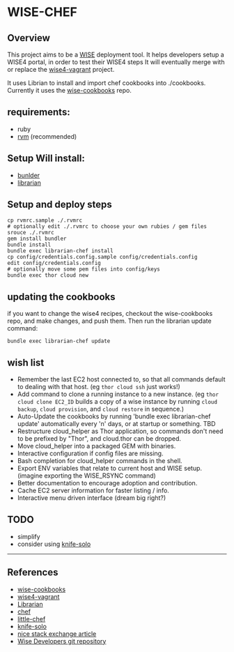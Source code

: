 
# WISE-CHEF #

## Overview ##

 This project aims to be a [WISE][WISE] deployment tool. It helps developers setup a WISE4 portal, in order to test their WISE4 steps It will eventually merge with or replace the [wise4-vagrant][wise4-vagrant] project.

It uses Librian to install and import chef cookbooks into ./cookbooks. Currently it uses the [wise-cookbooks][wise-cookbooks] repo.

## requirements: ##

* ruby
* [rvm][rvm] (recommended)

## Setup Will install: ##

* [bunlder][bundler]
* [librarian][librarian]


## Setup and deploy steps ##

    cp rvmrc.sample ./.rvmrc
    # optionally edit ./.rvmrc to choose your own rubies / gem files
    srouce ./.rvmrc
    gem install bundler
    bundle install
    bundle exec librarian-chef install
    cp config/credentials.config.sample config/credentials.config
    edit config/credentials.config
    # optionally move some pem files into config/keys
    bundle exec thor cloud new

## updating the cookbooks ##

if you want to change the wise4 recipes, checkout the wise-cookbooks repo, and make changes, and push them.  Then run the librarian update command:
    
    bundle exec librarian-chef update

## wish list ##

* Remember the last EC2 host connected to, so that all commands default to dealing with that host. (eg `thor cloud ssh` just works!)
* Add command to clone a running instance to a new instance. (eg `thor cloud clone EC2_ID` builds a copy of a wise instance by running `cloud backup`, `cloud provision`, and `cloud restore` in sequence.)
* Auto-Update the cookbooks by running 'bundle exec librarian-chef update' automatically every 'n' days, or at startup or something. TBD
* Restructure cloud_helper as Thor application, so commands don't need to be prefixed by "Thor", and cloud.thor can be dropped.
* Move cloud_helper into a packaged GEM with binaries.
* Interactive configuration if config files are missing.
* Bash completion for cloud_helper commands in the shell.
* Export ENV variables that relate to current host and WISE setup. (imagine exporting the WISE_RSYNC command)
* Better documentation to encourage adoption and contribution.
* Cache EC2 server information for faster listing / info.
* Interactive menu driven interface (dream big right?)

## TODO ##

* simplify
* consider using [knife-solo][knife-solo]

---

## References ##

- [wise-cookbooks][wise-cookbooks]
- [wise4-vagrant][wise4-vagrant]
- [Librarian][librarian]
- [chef][chef]
- [little-chef][little-chef]
- [knife-solo][knife-solo]
- [nice stack exchange article](http://stackoverflow.com/questions/9689336/how-to-install-chef-solo)
- [Wise Developers git repository][WISE Github]

[wise-cookbooks]: https://github.com/concord-consortium/wise-cookbooks
[wise4-vagrant]: https://github.com/concord-consortium/wise4-vagrant/tree/wise4-ec2
[wise-chef-test]: https://github.com/concord-consortium/wise-chef-test
[wise-cloud]: https://github.com/concord-consortium/wise-cloud

[librarian]: https://github.com/applicationsonline/librarian

[plugins-page]: http://wiki.opscodecom/display/chef/Community+Plugins
[knife-ec2]: https://github.com/opscode/knife-ec2
[knife-solo]: https://github.com/matschaffer/knife-solo
[knife-hatch]: https://github.com/xdissent/chef-hatch-repo

[WISE Github]: https://github.com/WISE-Community
[WISE]: http://wise.berkeley.edu/

[librarian]: https://github.com/applicationsonline/librarian
[chef]: http://wiki.opscode.com/display/chef/Chef+Solo
[little-chef]: https://github.com/tobami/littlechef
[bundler]: http://gembundler.com/
[knife-solo]: https://github.com/matschaffer/knife-solo
[chef-installer]: http://www.opscode.com/chef/install/
[chef-install-shell]: http://opscode.com/chef/install.sh
[rvm]: https://rvm.io/
[WISE Github]: https://github.com/WISE-Community
[WISE]: http://wise.berkeley.edu/

